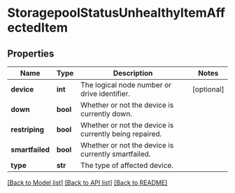 # StoragepoolStatusUnhealthyItemAffectedItem

## Properties
Name | Type | Description | Notes
------------ | ------------- | ------------- | -------------
**device** | **int** | The logical node number or drive identifier. | [optional] 
**down** | **bool** | Whether or not the device is currently down. | 
**restriping** | **bool** | Whether or not the device is currently being repaired. | 
**smartfailed** | **bool** | Whether or not the device is currently smartfailed. | 
**type** | **str** | The type of affected device. | 

[[Back to Model list]](../README.md#documentation-for-models) [[Back to API list]](../README.md#documentation-for-api-endpoints) [[Back to README]](../README.md)


